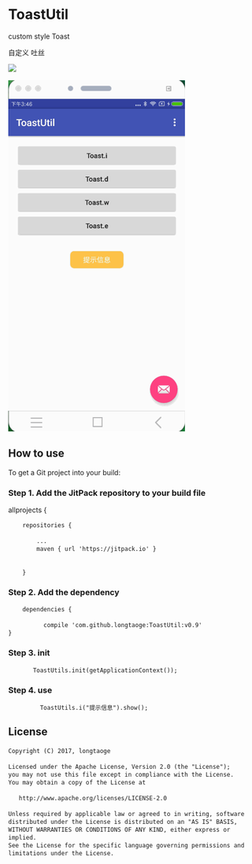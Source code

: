 # ToastUtil
custom style  Toast


 自定义 吐丝
 
[![](https://jitpack.io/v/longtaoge/ToastUtil.svg)](https://jitpack.io/#longtaoge/ToastUtil)
 
 
![](https://github.com/longtaoge/ToastUtil/blob/be4bb53c3c5d167c41e3460df8bdbe99abdf0ab6/app/arts/Toast.gif)






## How to use 




To get a Git project into your build:

### Step 1. Add the JitPack repository to your build file 


allprojects {

		repositories {
		
			...
			maven { url 'https://jitpack.io' }
			
			
		}



### Step 2. Add the dependency


	
	    dependencies {
	    
	          compile 'com.github.longtaoge:ToastUtil:v0.9'
	}





### Step 3. init 
          
          
           ToastUtils.init(getApplicationContext());



### Step 4.  use
  
  
  
             ToastUtils.i("提示信息").show();




License
--------

    Copyright (C) 2017, longtaoge

    Licensed under the Apache License, Version 2.0 (the "License");
    you may not use this file except in compliance with the License.
    You may obtain a copy of the License at

       http://www.apache.org/licenses/LICENSE-2.0

    Unless required by applicable law or agreed to in writing, software
    distributed under the License is distributed on an "AS IS" BASIS,
    WITHOUT WARRANTIES OR CONDITIONS OF ANY KIND, either express or implied.
    See the License for the specific language governing permissions and
    limitations under the License.



